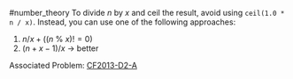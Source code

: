 #number_theory
To divide $n$ by $x$ and ceil the result, avoid using `ceil(1.0 * n / x)`. Instead, you can use one of the following approaches:
1. $n / x + ((n\ \%\ x) != 0)$
2. $(n + x - 1) / x$ -> better

Associated Problem: [CF2013-D2-A](https://codeforces.com/problemset/problem/2013/A)